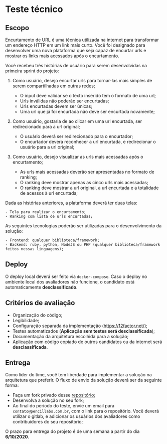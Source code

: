 # Teste técnico

## Escopo
Encurtamento de URL é uma técnica utilizada na internet para transformar um endereço HTTP em um link mais curto. Você foi designado para desenvolver uma nova plataforma que seja capaz de encurtar urls e mostrar os links mais acessados após o encurtamento.

Você recebeu três histórias de usuário para serem desenvolvidas na primeira sprint do projeto:

1.  Como usuário, desejo encurtar urls para tornar-las mais simples de serem compartilhadas em outras redes;
	-   O input deve validar se o texto inserido tem o formato de uma url;
	-   Urls inválidas não poderão ser encurtadas;
	-   Urls encurtadas devem ser únicas;
	-  Uma url que já foi encurtada não deve ser encurtada novamente;


2.  Como usuário, gostaria de ao clicar em uma url encurtada, ser redirecionado para a url original;
	-  O usuário deverá ser redirecionado para o encurtador;
	-  O encurtador deverá reconhecer a url encurtada, e redirecionar o usuário para a url original;


3.  Como usuário, desejo visualizar as urls mais acessadas após o encurtamento;
	-   As urls mais acessadas deverão ser apresentadas no formato de ranking;
	-   O ranking deve mostrar apenas as cinco urls mais acessadas;
	-   O ranking deve mostrar a url original, a url encurtada e a totalidade de acessos à url encurtada;


Dada as histórias anteriores, a plataforma deverá ter duas telas:

	- Tela para realizar o encurtamento;
	- Ranking com lista de urls encurtadas;


As seguintes tecnologias poderão ser utilizadas para o desenvolvimento da solução:

	- Frontend: qualquer biblioteca/framework;
	- Backend: ruby, python, NodeJS ou PHP (qualquer biblioteca/framework feitos nessas linguagens);

## Deploy

O deploy local deverá ser feito via `docker-compose`.
Caso o deploy no ambiente local dos avaliadores não funcione, o candidato está automaticamente **desclassificado**.

## Critérios de avaliação

- Organização do código;
- Legibilidade;
- Configuração separada da implementação (https://12factor.net/);
- Testes automatizados (**Aplicação sem testes será desclassificada**);
- Documentação da arquitetura escolhida para a solução;
- Aplicação com código copiado de outros candidatos ou da internet será **desclassificada**.


## Entrega

Como líder do time, você tem liberdade para implementar a solução na arquitetura que preferir. O fluxo de envio da solução deverá
ser da seguinte forma:

- Faça um fork privado desse [repositório](https://gitlab.com/pencillabs/encurtador-de-url);
- Desenvolva a solução no seu fork;
- Ao final do período do teste, envie um email para `contato@pencillabs.com.br`, com o link para o repositório. Vocẽ deverá
utilizar o gitlab, e adicionar os usuários dos avaliadores como contribuidores do seu repositório;

O prazo para entrega do projeto é de uma semana a partir do dia **6/10/2020**.
